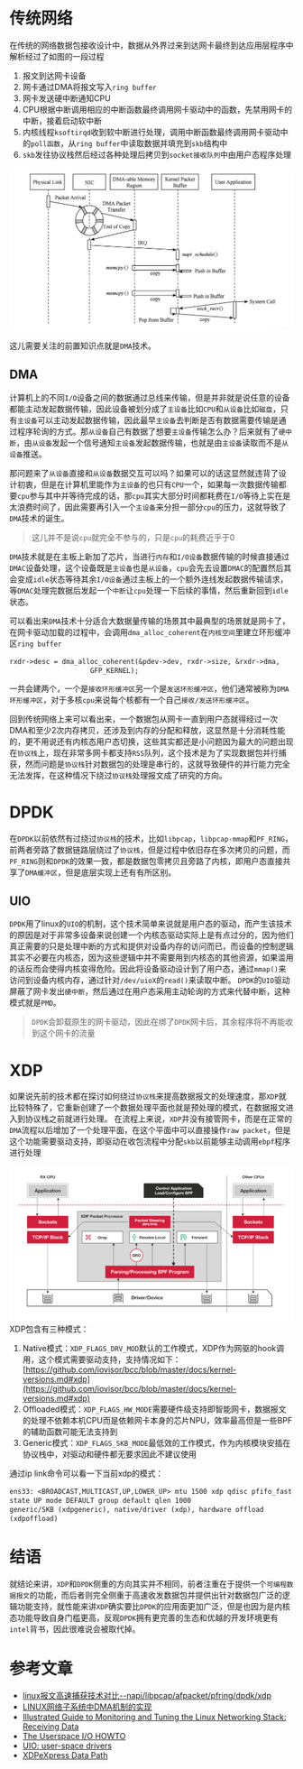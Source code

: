# 传统网络
在传统的网络数据包接收设计中，数据从外界过来到达网卡最终到达应用层程序中解析经过了如图的一段过程
1. 报文到达网卡设备
2. 网卡通过DMA将报文写入`ring buffer`
3. 网卡发送硬中断通知CPU
4. CPU根据中断调用相应的中断函数最终调用网卡驱动中的函数，先禁用网卡的中断，接着启动软中断
5. 内核线程`ksoftirqd`收到软中断进行处理，调用中断函数最终调用网卡驱动中的`poll函数`，从`ring buffer`中读取数据并填充到`skb`结构中
6. `skb`发往协议栈然后经过各种处理后拷贝到`socket接收队列`中由用户态程序处理


![32ee5cf8-3b19-4387-885e-f093adf97c4c.jpg](linux网络(六)_files/32ee5cf8-3b19-4387-885e-f093adf97c4c.jpg)


这儿需要关注的前置知识点就是`DMA`技术。


## DMA
计算机上的不同`I/O`设备之间的数据通过总线来传输，但是并非就是说任意的设备都能主动发起数据传输，因此设备被划分成了`主设备`比如`CPU`和`从设备`比如`磁盘`，只有`主设备`可以主动发起数据传输，因此最早`主设备`去判断是否有数据需要传输是通过程序轮询的方式。那`从设备`自己有数据了想要`主设备`传输怎么办？后来就有了`硬中断`，由`从设备`发起一个信号通知`主设备`发起数据传输，也就是由`主设备`读取而不是`从设备`推送。


那问题来了`从设备`直接和`从设备`数据交互可以吗？如果可以的话这显然就违背了设计初衷，但是在计算机里能作为`主设备`的也只有`CPU`一个，如果每一次数据传输都要`cpu`参与其中并等待完成的话，那`cpu`其实大部分时间都耗费在`I/O`等待上实在是太浪费时间了，因此需要再引入一个`主设备`来分担一部分`cpu`的压力，这就导致了`DMA`技术的诞生。
> 这儿并不是说`cpu`就完全不参与的，只是`cpu`的耗费近乎于0


`DMA`技术就是在主板上新加了芯片，当进行`内存`和`I/O设备`数据传输的时候直接通过`DMAC`设备处理，这个设备既是`主设备`也是`从设备`，`cpu`会先去设置`DMAC`的配置然后其会变成`idle`状态等待其余`I/O设备`通过主板上的一个额外连线发起数据传输请求，等`DMAC`处理完数据后发起一个`中断`让`cpu`处理一下后续的事情，然后重新回到`idle`状态。


可以看出来`DMA`技术十分适合大数据量传输的场景其中最典型的场景就是网卡了，在网卡驱动加载的过程中，会调用`dma_alloc_coherent`在`内核空间`里建立环形缓冲区`ring buffer`
```
rxdr->desc = dma_alloc_coherent(&pdev->dev, rxdr->size, &rxdr->dma,
                    GFP_KERNEL);
```
一共会建两个，一个是`接收环形缓冲区`另一个是`发送环形缓冲区`，他们通常被称为`DMA环形缓冲区`，对于多核`cpu`来说每个核都有一个自己`接收/发送环形缓冲区`。


回到传统网络上来可以看出来，一个数据包从网卡一直到用户态就得经过一次DMA和至少2次内存拷贝，还涉及到内存的分配和释放，这显然是十分消耗性能的，更不用说还有内核态用户态切换，这些其实都还是小问题因为最大的问题出现在`协议栈`上，现在非常多网卡都支持`RSS`队列，这个技术是为了实现数据包并行捕获，然而问题是`协议栈`针对数据包的处理是串行的，这就导致硬件的并行能力完全无法发挥，在这种情况下绕过`协议栈`处理报文成了研究的方向。


# DPDK
在`DPDK`以前依然有过绕过`协议栈`的技术，比如`libpcap`，`libpcap-mmap`和`PF_RING`，前两者旁路了数据链路层绕过了`协议栈`，但是过程中依旧存在多次拷贝的问题，而`PF_RING`则和`DPDK`的效果一致，都是数据包零拷贝且旁路了内核，即用户态直接共享了`DMA缓冲区`，但是底层实现上还有有所区别。


## UIO
`DPDK`用了linux的`UIO`的机制，这个技术简单来说就是用户态的驱动，而产生该技术的原因是对于非常多设备来说创建一个内核态驱动实际上是有点过分的，因为他们真正需要的只是处理中断的方式和提供对设备内存的访问而已，而设备的控制逻辑其实不必要在内核态，因为这些逻辑中并不需要用到内核态的其他资源，如果滥用的话反而会使得内核变得危险。因此将设备驱动设计到了用户态，通过`mmap()`来访问到设备内核内存，通过针对`/dev/uioX`的`read()`来读取中断。
`DPDK`的`UIO`驱动屏蔽了网卡发出`硬中断`，然后通过在用户态采用主动轮询的方式来代替中断，这种模式就是`PMD`。
> `DPDK`会卸载原生的网卡驱动，因此在绑了`DPDK`网卡后，其余程序将不再能收到这个网卡的流量


# XDP
如果说先前的技术都在探讨如何绕过`协议栈`来提高数据报文的处理速度，那`XDP`就比较特殊了，它重新创建了一个数据处理平面也就是预处理的模式，在数据报文进入到协议栈之前就进行处理。
在流程上来说，`XDP`并没有接管网卡，而是在正常的`DMA`流程以后增加了一个处理平面，在这个平面中可以直接操作`raw packet`，但是这个功能需要驱动支持，即驱动在收包流程中分配`skb`以前能够主动调用`ebpf`程序进行处理


![31ceb0b7-b070-43b3-9a21-942d049b3c7a.png](linux网络(六)_files/31ceb0b7-b070-43b3-9a21-942d049b3c7a.png)
XDP包含有三种模式：
1. Native模式：`XDP_FLAGS_DRV_MOD`默认的工作模式，XDP作为网驱的hook调用，这个模式需要驱动支持，支持情况如下：[https://github.com/iovisor/bcc/blob/master/docs/kernel-versions.md#xdp](https://github.com/iovisor/bcc/blob/master/docs/kernel-versions.md#xdp)
2. Offloaded模式：`XDP_FLAGS_HW_MODE`需要硬件级支持即智能网卡，数据报文的处理不依赖本机CPU而是依赖网卡本身的芯片NPU，效率最高但是一些BPF的辅助函数可能无法支持到
3. Generic模式：`XDP_FLAGS_SKB_MODE`最低效的工作模式，作为内核模块安插在协议栈中，对驱动和硬件都无要求因此不建议使用


通过ip link命令可以看一下当前xdp的模式：
```
ens33: <BROADCAST,MULTICAST,UP,LOWER_UP> mtu 1500 xdp qdisc pfifo_fast state UP mode DEFAULT group default qlen 1000
generic/SKB (xdpgeneric), native/driver (xdp), hardware offload (xdpoffload)
```
# 结语
就结论来讲，`XDP`和`DPDK`侧重的方向其实并不相同，前者注重在于提供一个`可编程数据报文`的功能，而后者则完全侧重于高速收发数据包并提供出针对数据包广泛的逻辑功能支持，就性能来讲`XDP`确实要比`DPDK`的应用面更加广泛，但是也因为是内核态功能导致自身门槛更高，反观`DPDK`拥有更完善的生态和优越的开发环境更有`intel`背书，因此很难说会被取代掉。


# 参考文章
* [linux报文高速捕获技术对比--napi/libpcap/afpacket/pfring/dpdk/xdp](https://blog.csdn.net/gengzhikui1992/article/details/103142848)
* [LINUX网络子系统中DMA机制的实现](https://club.perfma.com/article/663987)
* [Illustrated Guide to Monitoring and Tuning the Linux Networking Stack: Receiving Data](https://blog.packagecloud.io/eng/2016/10/11/monitoring-tuning-linux-networking-stack-receiving-data-illustrated/)
* [The Userspace I/O HOWTO](https://www.kernel.org/doc/html/latest/driver-api/uio-howto.html)
* [UIO: user-space drivers](https://lwn.net/Articles/232575/)
* [XDPeXpress Data Path](https://www.iovisor.org/technology/xdp)